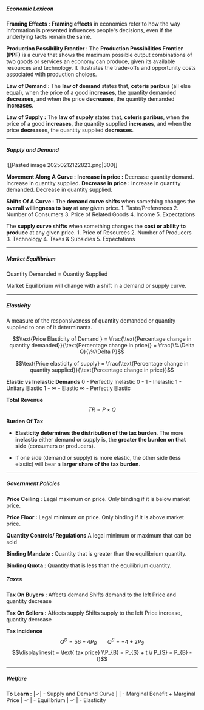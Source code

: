 ##### Economic Lexicon

**Framing Effects :**
	**Framing effects** in economics refer to how the way information is presented influences people's decisions, even if the underlying facts remain the same.

**Production Possibility Frontier** :
	The **Production Possibilities Frontier (PPF)** is a curve that shows the maximum possible output combinations of two goods or services an economy can produce, given its available resources and technology. It illustrates the trade-offs and opportunity costs associated with production choices.

**Law of Demand :**
The **law of demand** states that, **ceteris paribus** (all else equal), when the price of a good **increases**, the quantity demanded **decreases**, and when the price **decreases**, the quantity demanded **increases**.

**Law of Supply :**
The **law of supply** states that, **ceteris paribus**, when the price of a good **increases**, the quantity supplied **increases**, and when the price **decreases**, the quantity supplied **decreases**.



---
##### Supply and Demand
![[Pasted image 20250212122823.png|300]]


**Movement Along A Curve :**
	**Increase in price :**
		Decrease quantity demand. 
		Increase in quantity supplied.
	**Decrease in price :**
		Increase in quantity demanded.
		Decrease in quantity supplied.


**Shifts Of A Curve :**
The **demand curve shifts** when something changes the **overall willingness to buy** at any given price.
	1. Taste/Preferences
	2. Number of Consumers
	3. Price of Related Goods
	4. Income
	5. Expectations

The **supply curve shifts** when something changes the **cost or ability to produce** at any given price.
	1. Price of Resources
	2. Number of Producers
	3. Technology
	4. Taxes & Subsidies
	5. Expectations


---
##### Market Equilibrium

Quantity Demanded = Quantity Supplied

Market Equilibrium will change with a shift in a demand or supply curve.



---
##### Elasticity

A measure of the responsiveness of quantity demanded or quantity supplied to one of it determinants.

$$\text{Price Elasticity of Demand } = \frac{\text{Percentage change in quantity demanded}}{\text{Percentage change in price}} = \frac{\%\Delta Q}{\%\Delta P}$$

$$\text{Price elasticity of supply} = \frac{\text{Percentage change in quantity supplied}}{\text{Percentage change in price}}$$


**Elastic vs Inelastic Demands**
0 - Perfectly Inelastic
0 - 1 - Inelastic
1 - Unitary Elastic
1 - ∞ - Elastic
∞ - Perfectly Elastic



**Total Revenue**
$$TR = P \times Q$$


**Burden Of Tax** 
- **Elasticity determines the distribution of the tax burden**. The more **inelastic** either demand or supply is, the **greater the burden on that side** (consumers or producers).

- If one side (demand or supply) is more elastic, the other side (less elastic) will bear a **larger share of the tax burden**.


---
##### Government Policies

**Price Ceiling :** 
	Legal maximum on price. 
	Only binding if it is below market price.

**Price Floor :**
	Legal minimum on price.
	Only binding if it is above market price.


**Quantity Controls/ Regulations**
A legal minimum or maximum that can be sold

**Binding Mandate :**
	Quantity that is greater than the equilibrium quantity.

**Binding Quota :**
	Quantity that is less than the equilibrium quantity.



##### Taxes

**Tax On Buyers** :
	Affects demand
	Shifts demand to the left
	Price and quantity decrease

**Tax On Sellers :**
	Affects supply
	Shifts supply to the left
	Price increase, quantity decrease

**Tax Incidence**$$Q^D = 56 - 4P_{B}\;\;\;\;\;\;\;\; Q^S = -4+2P_{S}$$
$$\displaylines{t = \text{ tax price} \\P_{B} = P_{S} + t \\
P_{S} = P_{B} - t}$$



---
##### Welfare





**To Learn :**
|$\checkmark$| - Supply and Demand Curve 
|   | - Marginal Benefit + Marginal Price
| $\checkmark$  | - Equilibrium
| $\checkmark$  | - Elasticity

